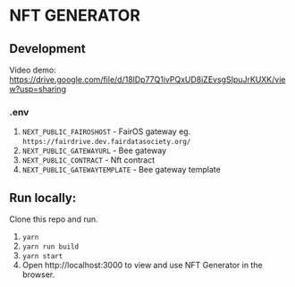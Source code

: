 # NFT GENERATOR

## Development

Video demo: https://drive.google.com/file/d/18lDp77Q1ivPQxUD8iZEvsgSIpuJrKUXK/view?usp=sharing

### .env

1. `NEXT_PUBLIC_FAIROSHOST` - FairOS gateway eg. `https://fairdrive.dev.fairdatasociety.org/`
2. `NEXT_PUBLIC_GATEWAYURL` - Bee gateway
3. `NEXT_PUBLIC_CONTRACT` - Nft contract
4. `NEXT_PUBLIC_GATEWAYTEMPLATE` - Bee gateway template

## Run locally:

Clone this repo and run.

1. `yarn`
2. `yarn run build`
3. `yarn start`
4. Open http://localhost:3000 to view and use NFT Generator in the browser.
